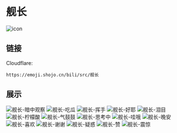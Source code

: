 # 舰长
![icon](https://emoji.shojo.cn/bili/src/舰长/icon.png)
## 链接
Cloudflare:
```
https://emoji.shojo.cn/bili/src/舰长
```
## 展示
![舰长-暗中观察](https://emoji.shojo.cn/bili/src/舰长/舰长-暗中观察.png)
![舰长-吃瓜](https://emoji.shojo.cn/bili/src/舰长/舰长-吃瓜.png)
![舰长-挥手](https://emoji.shojo.cn/bili/src/舰长/舰长-挥手.png)
![舰长-好耶](https://emoji.shojo.cn/bili/src/舰长/舰长-好耶.png)
![舰长-泪目](https://emoji.shojo.cn/bili/src/舰长/舰长-泪目.png)
![舰长-柠檬酸](https://emoji.shojo.cn/bili/src/舰长/舰长-柠檬酸.png)
![舰长-气鼓鼓](https://emoji.shojo.cn/bili/src/舰长/舰长-气鼓鼓.png)
![舰长-思考中](https://emoji.shojo.cn/bili/src/舰长/舰长-思考中.png)
![舰长-哇哦](https://emoji.shojo.cn/bili/src/舰长/舰长-哇哦.png)
![舰长-晚安](https://emoji.shojo.cn/bili/src/舰长/舰长-晚安.png)
![舰长-喜欢](https://emoji.shojo.cn/bili/src/舰长/舰长-喜欢.png)
![舰长-谢谢](https://emoji.shojo.cn/bili/src/舰长/舰长-谢谢.png)
![舰长-疑惑](https://emoji.shojo.cn/bili/src/舰长/舰长-疑惑.png)
![舰长-赞](https://emoji.shojo.cn/bili/src/舰长/舰长-赞.png)
![舰长-震惊](https://emoji.shojo.cn/bili/src/舰长/舰长-震惊.png)
